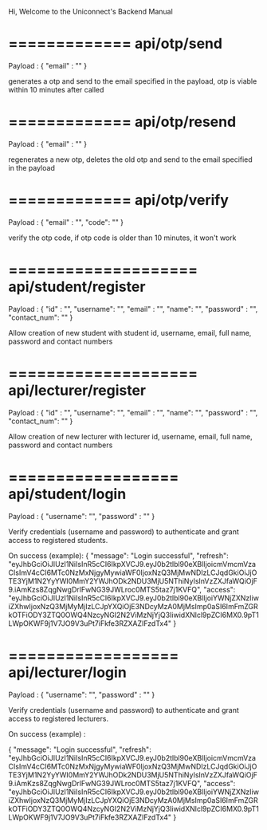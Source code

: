 Hi, Welcome to the Uniconnect's Backend Manual

=============
api/otp/send
=============

Payload :
{
	"email" : ""
}

generates a otp and send to the email specified in the payload, otp is viable within 10 minutes after called


=============
api/otp/resend
=============

Payload :
{
	"email" : ""
}

regenerates a new otp, deletes the old otp and send to the email specified in the payload


=============
api/otp/verify
=============

Payload :
{
	"email" : "",
	"code": ""
}

verify the otp code, if otp code is older than 10 minutes, it won't work


====================
api/student/register
====================

Payload :
{
	"id" : "",
	"username": "",
	"email" : "",
	"name": "",
	"password" : "",
	"contact_num": ""
}

Allow creation of new student with student id, username, email, full name, password and contact numbers


====================
api/lecturer/register
====================

Payload :
{
	"id" : "",
	"username": "",
	"email" : "",
	"name": "",
	"password" : "",
	"contact_num": ""
}

Allow creation of new lecturer with lecturer id, username, email, full name, password and contact numbers


==================
api/student/login
==================

Payload :
{
	"username": "",
	"password" : ""
}

Verify credentials (username and password) to authenticate and grant access to registered students.

On success (example):
{
    "message": "Login successful",
    "refresh": "eyJhbGciOiJIUzI1NiIsInR5cCI6IkpXVCJ9.eyJ0b2tlbl90eXBlIjoicmVmcmVzaCIsImV4cCI6MTc0NzMxNjgyMywiaWF0IjoxNzQ3MjMwNDIzLCJqdGkiOiJjOTE3YjM1N2YyYWI0MmY2YWJhODk2NDU3MjU5NThiNyIsInVzZXJfaWQiOjF9.iAmKzs8ZqgNwgDrlFwNG39JWLroc0MTS5taz7j1KVFQ",
    "access": "eyJhbGciOiJIUzI1NiIsInR5cCI6IkpXVCJ9.eyJ0b2tlbl90eXBlIjoiYWNjZXNzIiwiZXhwIjoxNzQ3MjMyMjIzLCJpYXQiOjE3NDcyMzA0MjMsImp0aSI6ImFmZGRkOTFiODY3ZTQ0OWQ4NzcyNGI2N2ViMzNjYjQ3IiwidXNlcl9pZCI6MX0.9pT1LWpOKWF9j1V7JO9V3uPt7iFkfe3RZXAZIFzdTx4"
}


==================
api/lecturer/login
==================

Payload :
{
	"username": "",
	"password" : ""
}

Verify credentials (username and password) to authenticate and grant access to registered lecturers.

On success (example) :

{
    "message": "Login successful",
    "refresh": "eyJhbGciOiJIUzI1NiIsInR5cCI6IkpXVCJ9.eyJ0b2tlbl90eXBlIjoicmVmcmVzaCIsImV4cCI6MTc0NzMxNjgyMywiaWF0IjoxNzQ3MjMwNDIzLCJqdGkiOiJjOTE3YjM1N2YyYWI0MmY2YWJhODk2NDU3MjU5NThiNyIsInVzZXJfaWQiOjF9.iAmKzs8ZqgNwgDrlFwNG39JWLroc0MTS5taz7j1KVFQ",
    "access": "eyJhbGciOiJIUzI1NiIsInR5cCI6IkpXVCJ9.eyJ0b2tlbl90eXBlIjoiYWNjZXNzIiwiZXhwIjoxNzQ3MjMyMjIzLCJpYXQiOjE3NDcyMzA0MjMsImp0aSI6ImFmZGRkOTFiODY3ZTQ0OWQ4NzcyNGI2N2ViMzNjYjQ3IiwidXNlcl9pZCI6MX0.9pT1LWpOKWF9j1V7JO9V3uPt7iFkfe3RZXAZIFzdTx4"
}